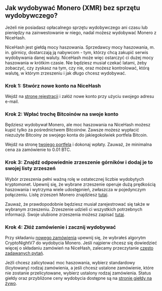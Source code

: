 ## Jak wydobywać Monero (XMR) bez sprzętu wydobywczego?

Jeżeli nie posiadasz opłacalnego sprzętu wydobywczego ani czasu lub pieniędzy na zainwestowanie w niego, nadal możesz wydobywać Monero z NiceHash.

NiceHash jest giełdą mocy haszowania. Sprzedawcy mocy haszowania, m. in. górnicy, dostarczają ją nabywcom - tym, którzy chcą zakupić serwis wydobywania danej waluty. NiceHash może więc ostarczyć ci dużej mocy haszowania w krótkim czasie. Nie będziesz musiał czekać latami, żeby zobaczyć, czy zyskasz na tym, czy nie, oraz możesz kontrolować, którą walutę, w którym zrzeszeniu i jak długo chcesz wydobywać.

### **Krok 1:** Stwórz nowe konto na NiceHash

Wejdź na [stronę rejestracji](https://www.nicehash.com/?p=register) i załóż nowe konto przy użyciu swojego adresu e-mail.

### **Krok 2:** Wpłać trochę Bitcoinów na swoje konto

Będziesz wydobywał Monero, ale moc haszowania na NiceHash możesz kupić tylko za pośrednictwem Bitcoinów. Zawsze możesz wypłacić niezużyte Bitcoiny ze swojego konta do jakiegokolwiek portfela Bitcoin.

Wejdź na stronę [twojego portfela](https://www.nicehash.com/?p=wallet) i dokonaj wpłaty. Zauważ, że minimalna cena za zamówienie to 0.01 BTC.

### **Krok 3:** Znajdź odpowiednie zrzeszenie górników i dodaj je to swojej listy zrzeszeń

Wybór zrzeszenia pełni ważną rolę w ostatecznej liczbie wydobytych kryptomonet. Upewnij się, że wybrane zrzeszenie operuje dużą prędkością haszowania i wytrzyma wiele udostępnień, zwłaszcza w pojedynczym połączeniu. Listę zrzeszeń Monero znajdziesz [tutaj](https://bitcointalk.org/index.php?topic=583449.0).

Zauważ, że prawdopodobnie będziesz musiał zarejestrować się także w wybranym zrzeszeniu. Zrzeszenie udzieli ci wszystkich potrzebnych informacji. Swoje ulubione zrzeszenia możesz zapisać [tutaj](https://www.nicehash.com/?p=managepools).

### **Krok 4:** Złóż zamówienie i zacznij wydobywać

Przy składaniu [nowego zamówienia](https://www.nicehash.com/?p=orders&new) upewnij się, że wybrałeś algorytm CryptoNightV7 do wydobycia Monero. Jeśli najpierw chcesz się dowiedzieć więcej o składaniu zamówień na NiceHash, zalecamy przeczytanie [często zadawanych pytań](https://www.nicehash.com/?p=faq#faqb0).

Jeżli chcesz zalicytować moc haszowania, wybierz standardowy (licytowany) rodzaj zamówienia, a jeśli chcesz ustalone zamówienie, które nie zostanie przelicytowane, wybierz ustalony rodzaj zamówienia. Status giełdy oraz przybliżone ceny wydobycia dostępne są na [stronie giełdy na żywo](https://www.nicehash.com/index.jsp?p=orders). 
